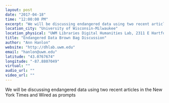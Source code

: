 ```yaml
---
layout: post
date: "2017-04-18"
time: "12:00:00 PM"
excerpt: "We will be discussing endangered data using two recent articles in the New York Times and Wired as prompts..."
location_city: "University of Wisconsin-Milwaukee"
location_physical: "UWM Libraries Digital Humanities Lab, 2311 E Hartford Ave, Milwaukee, WI 53211"
title: "Endangered Data Brown Bag Discussion"
author: "Ann Hanlon"
website: "http://dhlab.uwm.edu"
email: "hanlon@uwm.edu"
latitude: "43.0767674"
longitude: "-87.8807049"
virtual: ""
audio_url: ""
video_url: ""
---
```


We will be discussing endangered data using two recent articles in the New York Times and Wired as prompts
